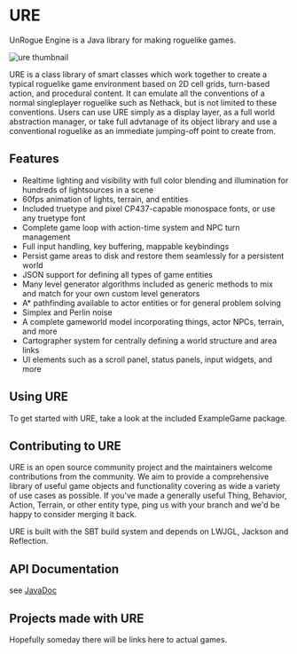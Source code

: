 # URE

UnRogue Engine is a Java library for making roguelike games.

![ure thumbnail](https://raw.githubusercontent.com/gilmore606/ure/master/thumb1.png)

URE is a class library of smart classes which work together to create a typical
roguelike game environment based on 2D cell grids, turn-based action, and procedural
content.  It can emulate all the conventions of a normal singleplayer roguelike such
as Nethack, but is not limited to these conventions.  Users can use URE simply as a
display layer, as a full world abstraction manager, or take full advtanage of its
object library and use a conventional roguelike as an immediate jumping-off point
to create from.

## Features

- Realtime lighting and visibility with full color blending and illumination for
hundreds of lightsources in a scene
- 60fps animation of lights, terrain, and entities
- Included truetype and pixel CP437-capable monospace fonts, or use any truetype font
- Complete game loop with action-time system and NPC turn management
- Full input handling, key buffering, mappable keybindings
- Persist game areas to disk and restore them seamlessly for a persistent world
- JSON support for defining all types of game entities
- Many level generator algorithms included as generic methods to mix and match for your
own custom level generators
- A* pathfinding available to actor entities or for general problem solving
- Simplex and Perlin noise
- A complete gameworld model incorporating things, actor NPCs, terrain, and more
- Cartographer system for centrally defining a world structure and area links
- UI elements such as a scroll panel, status panels, input widgets, and more


## Using URE

To get started with URE, take a look at the included ExampleGame package.


## Contributing to URE

URE is an open source community project and the maintainers welcome contributions from
the community.  We aim to provide a comprehensive library of useful game objects and
functionality covering as wide a variety of use cases as possible.  If you've made a
generally useful Thing, Behavior, Action, Terrain, or other entity type, ping us with your
branch and we'd be happy to consider merging it back.

URE is built with the SBT build system and depends on LWJGL, Jackson and Reflection.


## API Documentation

see [JavaDoc](https://gilmore606.github.io/ure)

## Projects made with URE

Hopefully someday there will be links here to actual games.
